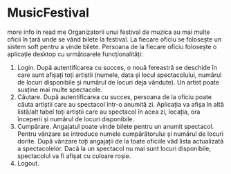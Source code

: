 # MusicFestival
more info in read me
Organizatorii unui festival de muzica au mai multe oficii în țară unde se vând bilete la festival. La fiecare oficiu
se folosește un sistem soft pentru a vinde bilete. Persoana de la fiecare oficiu folosește o aplicație desktop cu
următoarele funcționalități:
1. Login. După autentificarea cu succes, o nouă fereastră se deschide în care sunt afișați toți artiștii
(numele, data și locul spectacolului, numărul de locuri disponibile și numărul de locuri deja vândute).
Un artist poate susține mai multe spectacole.
2. Căutare. După autentificarea cu succes, persoana de la oficiu poate căuta artiștii care au spectacol într-o
anumită zi. Aplicația va afișa în altă listă/alt tabel toți artiștii care au spectacol în acea zi, locația, ora
începerii și numărul de locuri disponibile.
3. Cumpărare. Angajatul poate vinde bilete pentru un anumit spectacol. Pentru vânzare se introduce
numele cumpărătorului și numărul de locuri dorite. După vânzare toți angajații de la toate oficiile văd
lista actualizată a spectacolelor. Dacă la un spectacol nu mai sunt locuri disponibile, spectacolul va fi
afișat cu culoare roșie.
4. Logout.

